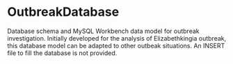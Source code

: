 # OutbreakDatabase
Database schema and MySQL Workbench data model for outbreak investigation. Initially developed for the analysis of Elizabethkingia outbreak, this database model can be adapted to other outbeak situations. An INSERT file to fill the database is not provided.

